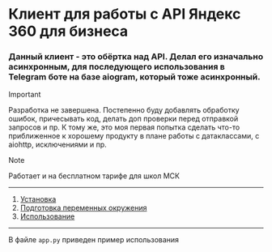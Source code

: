 # Клиент для работы с API Яндекс 360 для бизнеса

### Данный клиент - это обёртка над API. Делал его изначально асинхронным, для последующего использования в Telegram боте на базе aiogram, который тоже асинхронный.

> [!IMPORTANT]
> Разработка не завершена. Постепенно буду добавлять обработку ошибок, причесывать код, делать доп проверки перед отправкой запросов и пр.
> К тому же, это моя первая попытка сделать что-то приближенное к хорошему продукту в плане работы с датаклассами, с aiohttp, исключениями и пр.


> [!NOTE]
> Работает и на бесплатном тарифе для школ МСК

---

1. [Установка](./aio_ya_360/docs/installation.md)
2. [Подготовка переменных окружения](./aio_ya_360/docs/environments.md)
3. [Использование](./aio_ya_360/docs/startup)

---

В файле `app.py` приведен пример использования

